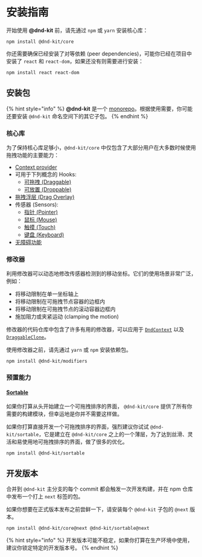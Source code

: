 # 安装指南

开始使用 **@dnd-kit** 前，请先通过 `npm` 或 `yarn` 安装核心库：

```
npm install @dnd-kit/core
```

你还需要确保已经安装了对等依赖 (peer dependencies)，可能你已经在项目中安装了 `react` 和 `react-dom`，如果还没有则需要进行安装：

```bash
npm install react react-dom
```

## 安装包

{% hint style="info" %}
**@dnd-kit** 是一个 [monorepo](https://en.wikipedia.org/wiki/Monorepo)。根据使用需要，你可能还要安装 `@dnd-kit` 命名空间下的其它子包。
{% endhint %}

### 核心库

为了保持核心库足够小，`@dnd-kit/core` 中仅包含了大部分用户在大多数时候使用拖拽功能的主要能力：

- [Context provider](../api-documentation/context-provider/)
- 可用于下列概念的 Hooks:
  - [可拖拽 (Draggable)](../api-documentation/draggable/)
  - [可放置 (Droppable)](../api-documentation/droppable/)
- [拖拽浮层 (Drag Overlay)](../api-documentation/draggable/drag-overlay.md)
- 传感器 (Sensors):
  - [指针 (Pointer)](../api-documentation/sensors/pointer.md)
  - [鼠标 (Mouse)](../api-documentation/sensors/mouse.md)
  - [触摸 (Touch)](../api-documentation/sensors/touch.md)
  - [键盘 (Keyboard)](../api-documentation/sensors/keyboard.md)
- [无障碍功能](../guides/accessibility.md)

### 修改器

利用修改器可以动态地修改传感器检测到的移动坐标。它们的使用场景非常广泛，例如：

- 将移动限制在单一坐标轴上
- 将移动限制在可拖拽节点容器的边框内
- 将移动限制在可拖拽节点的滚动容器边框内
- 施加阻力或夹紧运动 (clamping the motion)

修改器的代码仓库中包含了许多有用的修改器，可以应用于 [`DndContext`](../api-documentation/context-provider/) 以及 [`DraggableClone`](../api-documentation/draggable/drag-overlay.md)。

使用修改器之前，请先通过 `yarn` 或 `npm` 安装依赖包。

```
npm install @dnd-kit/modifiers
```

### 预置能力

#### [Sortable](../presets/sortable/)

如果你打算从头开始建立一个可拖拽排序的界面， `@dnd-kit/core` 提供了所有你需要的构建模块，但幸运地是你并不需要这样做。

如果你打算直接开发一个可拖拽排序的界面，强烈建议你试试 `@dnd-kit/sortable`，它是建立在 `@dnd-kit/core` 之上的一个薄层，为了达到丝滑、灵活和易使用地可拖拽排序的界面，做了很多的优化。

```
npm install @dnd-kit/sortable
```

## 开发版本

合并到 `@dnd-kit` 主分支的每个 commit 都会触发一次开发构建，并在 npm 仓库中发布一个打上 `next` 标签的包。

如果你想要在正式版本发布之前尝鲜一下，请安装每个 `@dnd-kit` 子包的 `@next` 版本。

```
npm install @dnd-kit/core@next @dnd-kit/sortable@next
```

{% hint style="info" %}
开发版本可能不稳定，如果你打算在生产环境中使用，建议你锁定特定的开发版本号。
{% endhint %}
